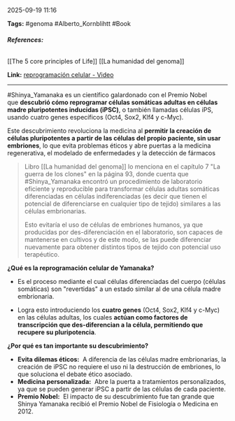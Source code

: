 2025-09-19 11:16

**Tags:** #genoma #Alberto_Kornblihtt #Book 
###### **References:** 
[[The 5 core principles of Life]]
[[La humanidad del genoma]]

**Link:**
[reprogramación celular - Video ](https://www.eurostemcell.org/es/celulas-ips-y-reprogramacion-celular-como-convertir-cualquier-celula-del-cuerpo-en-una-celula-madre)

---
#Shinya_Yamanaka es un científico galardonado con el Premio Nobel que **descubrió cómo reprogramar células somáticas adultas en células madre pluripotentes inducidas (iPSC)**, o también llamadas células iPS, usando cuatro genes específicos (Oct4, Sox2, Klf4 y c-Myc). 

Este descubrimiento revoluciona la medicina al **permitir la creación de células pluripotentes a partir de las células del propio paciente, sin usar embriones**, lo que evita problemas éticos y abre puertas a la medicina regenerativa, el modelado de enfermedades y la detección de fármacos

>Libro [[La humanidad del genoma]] lo menciona en el capítulo 7 "La guerra de los clones" en la página 93, donde cuenta que #Shinya_Yamanaka encontró un procedimiento de laboratorio eficiente y reproducible para transformar células adultas somáticas diferenciadas en células indiferenciadas (es decir que tienen el potencial de diferenciarse en cualquier tipo de tejido) similares a las células embrionarias.
>
>Esto evitaría el uso de células de embriones humanos, ya que producidas por des-diferenciación en el laboratorio, son capaces de mantenerse en cultivos y de este modo, se las puede diferenciar nuevamente para obtener distintos tipos de tejido con potencial uso terapéutico.

**¿Qué es la reprogramación celular de Yamanaka?**

- Es el proceso mediante el cual células diferenciadas del cuerpo (células somáticas) son "revertidas" a un estado similar al de una célula madre embrionaria. 

- Logra esto introduciendo los **cuatro genes** (Oct4, Sox2, Klf4 y c-Myc) en las células adultas, los cuales **actúan como factores de transcripción que des-diferencian a la célula, permitiendo que recupere su pluripotencia**.


**¿Por qué es tan importante su descubrimiento?**

- **Evita dilemas éticos:** 
    A diferencia de las células madre embrionarias, la creación de iPSC no requiere el uso ni la destrucción de embriones, lo que soluciona el debate ético asociado. 
- **Medicina personalizada:** 
    Abre la puerta a tratamientos personalizados, ya que se pueden generar iPSC a partir de las células de cada paciente. 
- **Premio Nobel:** 
    El impacto de su descubrimiento fue tan grande que Shinya Yamanaka recibió el Premio Nobel de Fisiología o Medicina en 2012.
